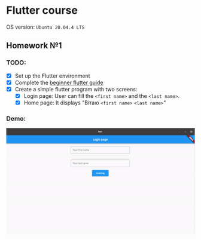 # Flutter course

OS version: `Ubuntu 20.04.4 LTS`

## Homework №1

### TODO:

- [x] Set up the Flutter environment
- [x] Complete the [beginner flutter guide](https://flutter.dev/learn)
- [x] Create a simple flutter program with two screens:
  - [x] Login page: User can fill the `<first name>` and the `<last name>`.
  - [x] Home page: It displays "Вітаю `<first name>` `<last name>`"

### Demo:

![HW1 demo gif](/demo/demo.gif)
